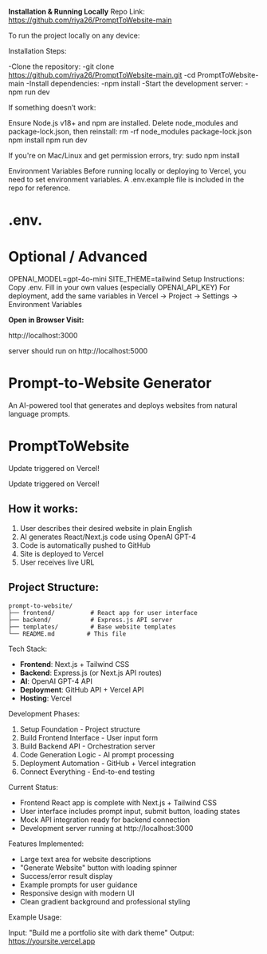 **Installation & Running Locally**
Repo Link: https://github.com/riya26/PromptToWebsite-main

To run the project locally on any device:

 Installation Steps:

-Clone the repository:
-git clone https://github.com/riya26/PromptToWebsite-main.git
-cd PromptToWebsite-main
-Install dependencies:
-npm install
-Start the development server:
-npm run dev


If something doesn’t work:

Ensure Node.js v18+ and npm are installed.
Delete node_modules and package-lock.json, then reinstall:
rm -rf node_modules package-lock.json
npm install
npm run dev

If you're on Mac/Linux and get permission errors, try:
sudo npm install

Environment Variables
Before running locally or deploying to Vercel, you need to set environment variables.
A .env.example file is included in the repo for reference.
# .env.

# Optional / Advanced
OPENAI_MODEL=gpt-4o-mini
SITE_THEME=tailwind
Setup Instructions:
Copy .env.
Fill in your own values (especially OPENAI_API_KEY)
For deployment, add the same variables in Vercel → Project → Settings → Environment Variables

**Open in Browser Visit:**

http://localhost:3000

server should run on http://localhost:5000


# Prompt-to-Website Generator

An AI-powered tool that generates and deploys websites from natural language prompts.
# PromptToWebsite

 Update triggered on Vercel!

 Update triggered on Vercel!

##  How it works:
1. User describes their desired website in plain English
2. AI generates React/Next.js code using OpenAI GPT-4
3. Code is automatically pushed to GitHub
4. Site is deployed to Vercel
5. User receives live URL

##  Project Structure:
```
prompt-to-website/
├── frontend/          # React app for user interface
├── backend/           # Express.js API server
├── templates/         # Base website templates
└── README.md         # This file
```

 Tech Stack:
- **Frontend**: Next.js + Tailwind CSS
- **Backend**: Express.js (or Next.js API routes)
- **AI**: OpenAI GPT-4 API
- **Deployment**: GitHub API + Vercel API
- **Hosting**: Vercel

 Development Phases:
1. Setup Foundation - Project structure
2. Build Frontend Interface - User input form
3. Build Backend API - Orchestration server
4. Code Generation Logic - AI prompt processing
5. Deployment Automation - GitHub + Vercel integration
6. Connect Everything - End-to-end testing

 Current Status:
- Frontend React app is complete with Next.js + Tailwind CSS
- User interface includes prompt input, submit button, loading states
- Mock API integration ready for backend connection
- Development server running at http://localhost:3000

 Features Implemented:
- Large text area for website descriptions
- "Generate Website" button with loading spinner
- Success/error result display
- Example prompts for user guidance
- Responsive design with modern UI
- Clean gradient background and professional styling

 Example Usage:

Input: "Build me a portfolio site with dark theme"
Output: https://yoursite.vercel.app


